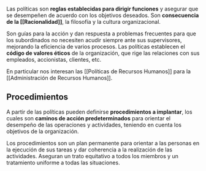 Las políticas son **reglas establecidas para dirigir funciones** y asegurar que se desempeñen de acuerdo con los objetivos deseados. Son **consecuencia de la [[Racionalidad]]**, la filosofía y la cultura organizacional.

Son guías para la acción y dan respuesta a problemas frecuentes para que los subordinados no necesiten acudir siempre ante sus supervisores, mejorando la eficiencia de varios procesos. Las políticas establecen el **código de valores éticos** de la organización, que rige las relaciones con sus empleados, accionistas, clientes, etc. 

En particular nos interesan las [[Políticas de Recursos Humanos]] para la [[Administración de Recursos Humanos]].

## Procedimientos

A partir de las políticas pueden definirse **procedimientos a implantar**, los cuales son **caminos de acción predeterminados** para orientar el desempeño de las operaciones y actividades, teniendo en cuenta los objetivos de la organización.

Los procedimientos son un plan permanente para orientar a las personas en la ejecución de sus tareas y dar coherencia a la realización de las actividades. Aseguran un trato equitativo a todos los miembros y un tratamiento uniforme a todas las situaciones. 